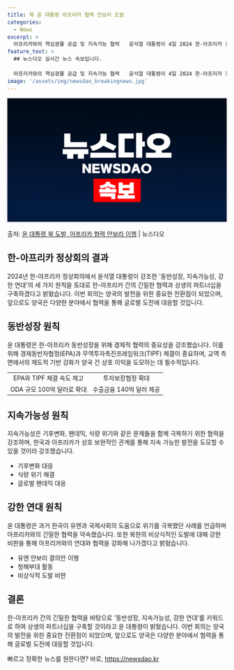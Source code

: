 ```yaml
---
title: 북 윤 대통령 아프리카 협력 안보리 도발
categories:
  - News
excerpt: >
  아프리카와의 핵심광물 공급 및 지속가능 협력   윤석열 대통령이 4일 2024 한-아프리카 정상회의장에서 열…
feature_text: >
  ## 뉴스다오 실시간 뉴스 속보입니다.

  아프리카와의 핵심광물 공급 및 지속가능 협력   윤석열 대통령이 4일 2024 한-아프리카 정상회의장에서 열…
image: '/assets/img/newsdao_breakingnews.jpg'
---
```


![뉴스다오 속보](/assets/img/newsdao_breakingnews.jpg)

<p>출처: <a href="https://newsdao.kr/4074" rel="dofollow">윤 대통령 북 도발, 아프리카 협력 안보리 이행</a> | 뉴스다오</p>

<h2 data-ke-size="size26">한-아프리카 정상회의 결과</h2>
<p data-ke-size="size16">2024년 한-아프리카 정상회의에서 윤석열 대통령이 강조한 '동반성장, 지속가능성, 강한 연대'의 세 가지 원칙을 토대로 한-아프리카 간의 긴밀한 협력과 상생의 파트너십을 구축하겠다고 밝혔습니다. 이번 회의는 양국의 발전을 위한 중요한 전환점이 되었으며, 앞으로도 양국은 다양한 분야에서 협력을 통해 글로벌 도전에 대응할 것입니다.</p>

<h2 data-ke-size="size24">동반성장 원칙</h2>
<p data-ke-size="size16">윤 대통령은 한-아프리카 동반성장을 위해 경제적 협력의 중요성을 강조했습니다. 이를 위해 경제동반자협정(EPA)과 무역투자촉진프레임워크(TIPF) 체결이 중요하며, 교역 측면에서의 제도적 기반 강화가 양국 간 상호 이익을 도모하는 데 필수적입니다.</p>
<table>
	<tr>
		<td style="text-align: center; height: 17px;">EPA와 TIPF 체결 속도 제고</td>
		<td style="text-align: center; height: 17px;">투자보장협정 확대</td>
	</tr>
	<tr>
		<td style="text-align: center; height: 17px;">ODA 규모 100억 달러로 확대</td>
		<td style="text-align: center; height: 17px;">수출금융 140억 달러 제공</td>
	</tr>
</table>

<h2 data-ke-size="size24">지속가능성 원칙</h2>
<p data-ke-size="size16">지속가능성은 기후변화, 팬데믹, 식량 위기와 같은 문제들을 함께 극복하기 위한 협력을 강조하며, 한국과 아프리카가 상호 보완적인 관계를 통해 지속 가능한 발전을 도모할 수 있을 것이라 강조했습니다.</p>
<ul>
	<li>기후변화 대응</li>
	<li>식량 위기 해결</li>
	<li>글로벌 팬데믹 대응</li>
</ul>

<h2 data-ke-size="size24">강한 연대 원칙</h2>
<p data-ke-size="size16">윤 대통령은 과거 한국이 유엔과 국제사회의 도움으로 위기를 극복했던 사례를 언급하며 아프리카와의 긴밀한 협력을 약속했습니다. 또한 북한의 비상식적인 도발에 대해 강한 비판을 통해 아프리카와의 연대와 협력을 강화해 나가겠다고 밝혔습니다.</p>
<ul>
	<li>유엔 안보리 결의안 이행</li>
	<li>청해부대 활동</li>
	<li>비상식적 도발 비판</li>
</ul>

<h2 data-ke-size="size24">결론</h2>
<p data-ke-size="size16">한-아프리카 간의 긴밀한 협력을 바탕으로 '동반성장, 지속가능성, 강한 연대'를 키워드로 하여 상생의 파트너십을 구축할 것이라고 윤 대통령이 밝혔습니다. 이번 회의는 양국의 발전을 위한 중요한 전환점이 되었으며, 앞으로도 양국은 다양한 분야에서 협력을 통해 글로벌 도전에 대응할 것입니다.</p>
<p data-ke-size="size16"></p> 

빠르고 정확한 뉴스를 원한다면? 바로, <a href="https://newsdao.kr" rel="dofollow">https://newsdao.kr</a>


